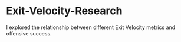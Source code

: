 # Exit-Velocity-Research
I explored the relationship between different Exit Velocity metrics and offensive success.
